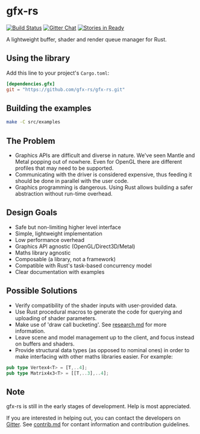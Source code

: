 # gfx-rs

[![Build Status](https://travis-ci.org/gfx-rs/gfx-rs.png?branch=master)](https://travis-ci.org/gfx-rs/gfx-rs)
[![Gitter Chat](https://badges.gitter.im/gfx-rs/gfx-rs.png)](https://gitter.im/gfx-rs/gfx-rs)
[![Stories in Ready](https://badge.waffle.io/gfx-rs/gfx-rs.png?label=S-ready&title=issues)](https://waffle.io/gfx-rs/gfx-rs)

A lightweight buffer, shader and render queue manager for Rust.

## Using the library

Add this line to your project's `Cargo.toml`:

~~~toml
[dependencies.gfx]
git = "https://github.com/gfx-rs/gfx-rs.git"
~~~

## Building the examples

~~~sh
make -C src/examples
~~~

## The Problem

- Graphics APIs are difficult and diverse in nature. We've seen Mantle and
  Metal popping out of nowhere. Even for OpenGL there are different profiles
  that may need to be supported.
- Communicating with the driver is considered expensive, thus feeding it should
  be done in parallel with the user code.
- Graphics programming is dangerous. Using Rust allows building a safer
  abstraction without run-time overhead.

## Design Goals

- Safe but non-limiting higher level interface
- Simple, lightweight implementation
- Low performance overhead
- Graphics API agnostic (OpenGL/Direct3D/Metal)
- Maths library agnostic
- Composable (a library, not a framework)
- Compatible with Rust's task-based concurrency model
- Clear documentation with examples

## Possible Solutions

- Verify compatibility of the shader inputs with user-provided data.
- Use Rust procedural macros to generate the code for querying and uploading
  of shader parameters.
- Make use of 'draw call bucketing'. See [research.md](wiki/research.md) for more information.
- Leave scene and model management up to the client, and focus instead on
  buffers and shaders.
- Provide structural data types (as opposed to nominal ones) in order to make
  interfacing with other maths libraries easier. For example:
~~~rust
pub type Vertex4<T> = [T,..4];
pub type Matrix4x3<T> = [[T,..3],..4];
~~~

## Note

gfx-rs is still in the early stages of development. Help is most appreciated.

If you are interested in helping out, you can contact the developers on
[Gitter](https://gitter.im/gfx-rs/gfx-rs). See [contrib.md](wiki/contrib.md) for contant
information and contribution guidelines.

